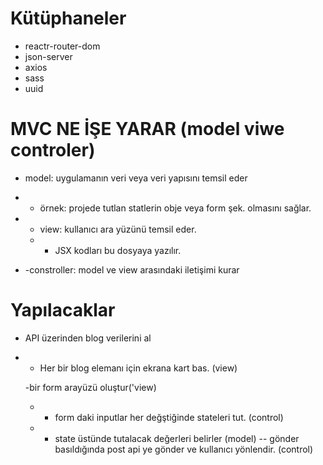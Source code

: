 # Kütüphaneler
- reactr-router-dom
- json-server
- axios
- sass
- uuid


# MVC NE İŞE YARAR (model viwe controler)
- model: uygulamanın veri veya veri yapısını temsil eder
- - örnek: projede tutlan statlerin obje veya form şek. olmasını sağlar.

- - view: kullanıcı ara yüzünü temsil eder.
  - - JSX kodları bu dosyaya yazılır.

- -constroller: model ve view arasındaki iletişimi kurar


# Yapılacaklar
- API üzerinden blog verilerini al 
- - Her bir blog elemanı için ekrana kart bas. (view)
  
   -bir form arayüzü oluştur('view)
    - - form daki inputlar her değştiğinde stateleri tut. (control)
    - - state üstünde tutalacak değerleri belirler (model)
    -- gönder basıldığında post api ye gönder ve kullanıcı yönlendir. (control)
